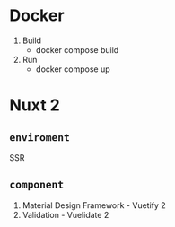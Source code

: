 # Docker
1. Build 
    - docker compose build
2. Run
    - docker compose up

# Nuxt 2
## `enviroment`
SSR

## `component`
1. Material Design Framework - Vuetify 2
2. Validation - Vuelidate 2